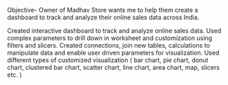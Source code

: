 Objective- Owner of Madhav Store wants me to help them create a dashboard to track and analyze their online sales data across India.

Created interactive dashboard to track and analyze online sales data. Used complex parameters to drill down in worksheet and customization using filters and slicers. Created connections, join new tables, calculations to manipulate data and enable user driven parameters for visualization. Used different types of customized visualization ( bar chart, pie chart, donut chart, clustered bar chart, scatter chart, line chart, area chart, map, slicers etc. )
